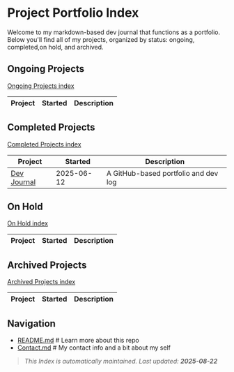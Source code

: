 # Project Portfolio Index

Welcome to my markdown-based dev journal that functions as a portfolio.  
Below you'll find all of my projects,
organized by status: ongoing, completed,on hold, and archived.

## Ongoing Projects

[Ongoing Projects index](./ongoing/index.md)

| Project | Started | Description |
|---------|---------|-------------|

## Completed Projects

[Completed Projects index](./completed/index.md)

| Project | Started | Description |
|---------|---------|-------------|
| [Dev Journal](./Dev-journal.md) | 2025-06-12 | A GitHub-based portfolio and dev log |

## On Hold

[On Hold index](./on_hold/index.md)

| Project | Started | Description |
|---------|---------|-------------|

## Archived Projects

[Archived Projects index](./archive/index.md)

| Project | Started | Description |
|---------|---------|-------------|

## Navigation

- [README.md](./README.md) # Learn more about this repo
- [Contact.md](./CONTACT.md) # My contact info and a bit about my self

> _This Index is automatically maintained. Last updated: **2025-08-22**_
